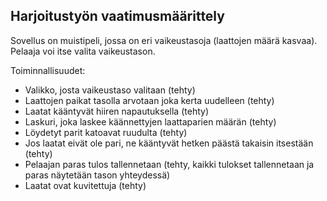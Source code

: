 ## Harjoitustyön vaatimusmäärittely

Sovellus on muistipeli, jossa on eri vaikeustasoja (laattojen määrä kasvaa). Pelaaja voi itse valita vaikeustason. 

Toiminnallisuudet:
- Valikko, josta vaikeustaso valitaan (tehty)
- Laattojen paikat tasolla arvotaan joka kerta uudelleen (tehty)
- Laatat kääntyvät hiiren napautuksella (tehty)
- Laskuri, joka laskee käännettyjen laattaparien määrän (tehty)
- Löydetyt parit katoavat ruudulta (tehty)
- Jos laatat eivät ole pari, ne kääntyvät hetken päästä takaisin itsestään (tehty)
- Pelaajan paras tulos tallennetaan (tehty, kaikki tulokset tallennetaan ja paras näytetään tason yhteydessä)
- Laatat ovat kuvitettuja (tehty)
